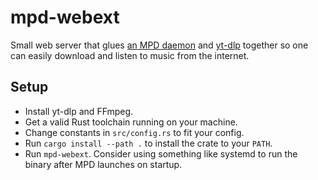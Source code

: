 # mpd-webext

Small web server that glues [an MPD daemon](https://mpd.readthedocs.io/en/latest/) and [yt-dlp](https://github.com/yt-dlp/yt-dlp) together so one can easily download and listen to music from the internet.

## Setup
- Install yt-dlp and FFmpeg.
- Get a valid Rust toolchain running on your machine.
- Change constants in `src/config.rs` to fit your config.
- Run `cargo install --path .` to install the crate to your `PATH`.
- Run `mpd-webext`. Consider using something like systemd to run the binary after MPD launches on startup.
